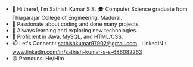 - 👋 Hi there!, I’m Sathish Kumar S S. 🎓 Computer Science graduate from Thiagarajar College of Engineering, Madurai.
- 👀 Passionate about coding and done many projects.
- 🌱 Always learning and exploring new technologies.
- 💞️ Proficient in Java, MySQL, and HTML/CSS.
- 📫 Let's Connect :  sathishkumar97902@gmail.com , LinkedIN : www.linkedin.com/in/sathish-kumar-s-s-686082263
- 😄 Pronouns: He/Him

<!---
sathishkumar-ss/sathishkumar-ss is a ✨ special ✨ repository because its `README.md` (this file) appears on your GitHub profile.
You can click the Preview link to take a look at your changes.
--->
